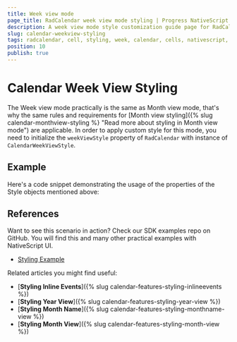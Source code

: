 ```yaml
---
title: Week view mode
page_title: RadCalendar week view mode styling | Progress NativeScript UI Documentation
description: A week view mode style customization guide page for RadCalendar for NativeScript.
slug: calendar-weekview-styling
tags: radcalendar, cell, styling, week, calendar, cells, nativescript, professional
position: 10
publish: true
---
```


# Calendar Week View Styling

The Week view mode practically is the same as Month view mode, that's why the same rules and requirements for [Month view styling]({% slug calendar-monthview-styling %} "Read more about styling in Month view mode") are applicable.
In order to apply custom style for this mode, you need to initialize the `weekViewStyle` property of `RadCalendar` with instance of `CalendarWeekViewStyle`.

## Example
Here's a code snippet demonstrating the usage of the properties of the Style objects mentioned above:

<snippet id='calendar-weekview-styling'/>

## References
Want to see this scenario in action?
Check our SDK examples repo on GitHub. You will find this and many other practical examples with NativeScript UI.

* [Styling Example](https://github.com/telerik/nativescript-ui-samples/tree/master/calendar/app/calendar/cell-styling)

Related articles you might find useful:

* [**Styling Inline Events**]({% slug calendar-features-styling-inlineevents %})
* [**Styling Year View**]({% slug calendar-features-styling-year-view %})
* [**Styling Month Name**]({% slug calendar-features-styling-monthname-view %})
* [**Styling Month View**]({% slug calendar-features-styling-month-view %})